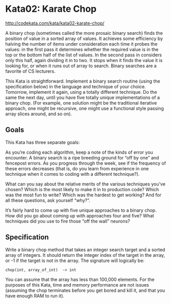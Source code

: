 # Kata02: Karate Chop

http://codekata.com/kata/kata02-karate-chop/

A binary chop (sometimes called the more prosaic binary search) finds the position of value in a sorted array of values. It achieves some efficiency by halving the number of items under consideration each time it probes the values: in the first pass it determines whether the required value is in the top or the bottom half of the list of values. In the second pass in considers only this half, again dividing it in to two. It stops when it finds the value it is looking for, or when it runs out of array to search. Binary searches are a favorite of CS lecturers.

This Kata is straightforward. Implement a binary search routine (using the specification below) in the language and technique of your choice. Tomorrow, implement it again, using a totally different technique. Do the same the next day, until you have five totally unique implementations of a binary chop. (For example, one solution might be the traditional iterative approach, one might be recursive, one might use a functional style passing array slices around, and so on).

## Goals
This Kata has three separate goals:

As you’re coding each algorithm, keep a note of the kinds of error you encounter. A binary search is a ripe breeding ground for “off by one” and fencepost errors. As you progress through the week, see if the frequency of these errors decreases (that is, do you learn from experience in one technique when it comes to coding with a different technique?).

What can you say about the relative merits of the various techniques you’ve chosen? Which is the most likely to make it in to production code? Which was the most fun to write? Which was the hardest to get working? And for all these questions, ask yourself “why?”.

It’s fairly hard to come up with five unique approaches to a binary chop. How did you go about coming up with approaches four and five? What techniques did you use to fire those “off the wall” neurons?

## Specification
Write a binary chop method that takes an integer search target and a sorted array of integers. It should return the integer index of the target in the array, or -1 if the target is not in the array. The signature will logically be:

`chop(int, array_of_int)  -> int`

You can assume that the array has less than 100,000 elements. For the purposes of this Kata, time and memory performance are not issues (assuming the chop terminates before you get bored and kill it, and that you have enough RAM to run it).
